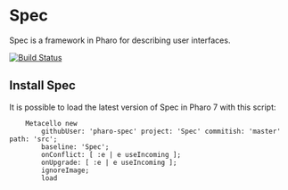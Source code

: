 # Spec

Spec is a framework in Pharo for describing user interfaces.

[![Build Status](https://travis-ci.org/pharo-spec/Spec.svg?branch=master)](https://travis-ci.org/pharo-spec/Spec)

## Install Spec

It is possible to load the latest version of Spec in Pharo 7 with this script:

```Smalltalk
    Metacello new
        githubUser: 'pharo-spec' project: 'Spec' commitish: 'master' path: 'src';
        baseline: 'Spec';
        onConflict: [ :e | e useIncoming ];
        onUpgrade: [ :e | e useIncoming ];
        ignoreImage;
        load
```
